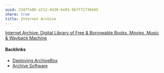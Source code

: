 ```yaml
---
uuid: 33d7fe86-a712-4430-be91-9b7ff1738e65
share: true
title: Internet Archive
---
```

[Internet Archive: Digital Library of Free & Borrowable Books, Movies, Music & Wayback Machine](https://archive.org/)

#### Backlinks

* [Deploying ArchiveBox](/19c73912-9f8a-43d3-9bad-108aca02e304)
* [Archive Software](/b8a4c886-7f76-4224-8f96-3aed92189082)